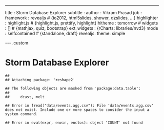 ---
title       : Storm Database Explorer
subtitle    : 
author      : Vikram Prasad
job         : 
framework   : revealjs        # {io2012, html5slides, shower, dzslides, ...}
highlighter : highlight.js  # {highlight.js, prettify, highlight}
hitheme     : tomorrow      # 
widgets     : []           # {mathjax, quiz, bootstrap}
ext_widgets : {rCharts: libraries/nvd3}
mode        : selfcontained # {standalone, draft}
revealjs:
  theme: simple

--- .custom

# Storm Database Explorer




```
## 
## Attaching package: 'reshape2'
```

```
## The following objects are masked from 'package:data.table':
## 
##     dcast, melt
```

```
## Error in fread("data/events.agg.csv"): File 'data/events.agg.csv' does not exist. Include one or more spaces to consider the input a system command.
```

```
## Error in eval(expr, envir, enclos): object 'COUNT' not found
```



